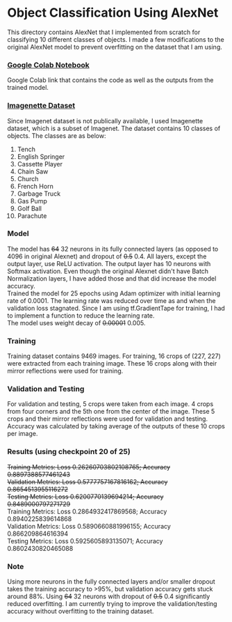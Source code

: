# Object Classification Using AlexNet

This directory contains AlexNet that I implemented from scratch for classifying 10 different classes of objects. I made a few modifications to the original AlexNet model to prevent overfitting on the dataset that I am using.


### [Google Colab Notebook](https://colab.research.google.com/drive/17VQXrfAXEnWnmduW7ZOqZugQeSubogQU?usp=sharing)
Google Colab link that contains the code as well as the outputs from the trained model.


### [Imagenette Dataset](https://github.com/fastai/imagenette)
Since Imagenet dataset is not publically available, I used Imagenette dataset, which is a subset of Imagenet. The dataset contains 10 classes of objects. The classes are as below:
1) Tench
2) English Springer
3) Cassette Player
4) Chain Saw
5) Church
6) French Horn
7) Garbage Truck
8) Gas Pump
9) Golf Ball
10) Parachute


### Model
The model has ~~64~~ 32 neurons in its fully connected layers (as opposed to 4096 in original Alexnet) and dropout of ~~0.5~~ 0.4. All layers, except the output layer, use ReLU activation. The output layer has 10 neurons with Softmax activation. Even though the original Alexnet didn't have Batch Normalization layers, I have added those and that did increase the model accuracy. <br/>
Trained the model for 25 epochs using Adam optimizer with initial learning rate of 0.0001. The learning rate was reduced over time as and when the validation loss stagnated. Since I am using tf.GradientTape for training, I had to implement a function to reduce the learning rate. <br/>
The model uses weight decay of ~~0.00001~~ 0.005.


### Training
Training dataset contains 9469 images. For training, 16 crops of (227, 227) were extracted from each training image. These 16 crops along with their mirror reflections were used for training.


### Validation and Testing
For validation and testing, 5 crops were taken from each image. 4 crops from four corners and the 5th one from the center of the image. These 5 crops and their mirror reflections were used for validation and testing. Accuracy was calculated by taking average of the outputs of these 10 crops per image.


### Results (using checkpoint 20 of 25)
~~Training Metrics: Loss 0.26260703802108765; Accuracy 0.8897388577461243<br/>
Validation Metrics: Loss 0.5777757167816162; Accuracy 0.8654513955116272 <br/>
Testing Metrics: Loss 0.6200770139694214; Accuracy 0.8489000797271729 <br/>~~
Training Metrics: Loss 0.2864932417869568; Accuracy 0.8940225839614868 <br/>
Validation Metrics: Loss 0.5890660881996155; Accuracy 0.866209864616394 <br/>
Testing Metrics: Loss 0.5925605893135071; Accuracy 0.8602430820465088 <br/>


### Note
Using more neurons in the fully connected layers and/or smaller dropout takes the training accuracy to >95%, but validation accuracy gets stuck around 88%. Using ~~64~~ 32 neurons with dropout of ~~0.5~~ 0.4 significantly reduced overfitting. 
I am currently trying to improve the validation/testing accuracy without overfitting to the training dataset.
